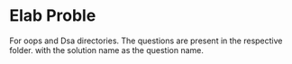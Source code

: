 # Elab Proble
For oops and Dsa directories.
The questions  are present in the respective folder.
with the solution name as the question name.
